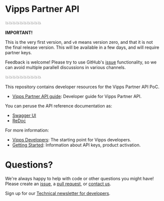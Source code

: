 # Vipps Partner API

💥💥💥💥💥💥💥💥💥💥

**IMPORTANT!**

This is the very first version, and `v0` means version zero, and that
it is not the final release version.
This will be available in a few days, and will require partner keys.

Feedback is welcome!
Please try to use GitHub's
[issue](https://github.com/vippsas/vipps-partner-api/issues)
functionality, so we can avoid multiple parallell discussions in various channels.

💥💥💥💥💥💥💥💥💥💥

This repository contains developer resources for the Vipps Partner API PoC.

* [Vipps Partner API guide](vipps-partner-api.md): Developer guide for Vipps Partner API.

You can peruse the API reference documentation as:
* [Swagger UI](https://vippsas.github.io/vipps-partner-api/)
* [ReDoc](https://vippsas.github.io/vipps-partner-api/redoc.html)

For more information:
* [Vipps Developers](https://github.com/vippsas/vipps-developers): The starting point for Vipps developers.
* [Getting Started](https://github.com/vippsas/vipps-developers/blob/master/vipps-getting-started.md): Information about API keys, product activation.

# Questions?

We're always happy to help with code or other questions you might have!
Please create an [issue](https://github.com/vippsas/vipps-partner-api/issues),
a [pull request](https://github.com/vippsas/vipps-partner-api/pulls),
or [contact us](https://github.com/vippsas/vipps-developers/blob/master/contact.md).

Sign up for our [Technical newsletter for developers](https://github.com/vippsas/vipps-developers/tree/master/newsletters).
